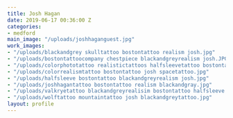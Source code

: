 ```yaml
---
title: Josh Hagan
date: 2019-06-17 00:36:00 Z
categories:
- medford
main_image: "/uploads/joshhaganguest.jpg"
work_images:
- "/uploads/blackandgrey skulltattoo bostontattoo realism josh.jpg"
- "/uploads/bostontattoocompany chestpiece blackandgreyrealism josh.JPG"
- "/uploads/colorphototattoo realistictattoos halfsleevetattoo bostontattoo josh.JPG"
- "/uploads/colorrealismtattoo bostontattoo josh spacetattoo.jpg"
- "/uploads/halfsleeve bostontattoo blackandgreyrealism josh.jpg"
- "/uploads/joshhagantattoo bostontattoo realism blackandgray.jpg"
- "/uploads/valkryetattoo blackandgreyrealisim bostontattoo halfsleeve josh.jpg"
- "/uploads/wolftattoo mountaintattoo josh blackandgreytattoo.jpg"
layout: profile
---
```


